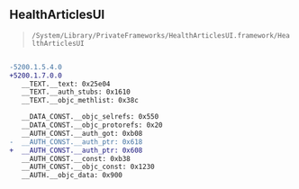 ## HealthArticlesUI

> `/System/Library/PrivateFrameworks/HealthArticlesUI.framework/HealthArticlesUI`

```diff

-5200.1.5.4.0
+5200.1.7.0.0
   __TEXT.__text: 0x25e04
   __TEXT.__auth_stubs: 0x1610
   __TEXT.__objc_methlist: 0x38c

   __DATA_CONST.__objc_selrefs: 0x550
   __DATA_CONST.__objc_protorefs: 0x20
   __AUTH_CONST.__auth_got: 0xb08
-  __AUTH_CONST.__auth_ptr: 0x618
+  __AUTH_CONST.__auth_ptr: 0x608
   __AUTH_CONST.__const: 0xb38
   __AUTH_CONST.__objc_const: 0x1230
   __AUTH.__objc_data: 0x900

```
